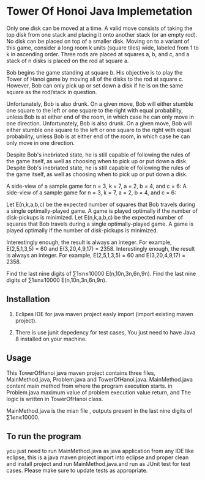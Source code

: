 # Tower Of Honoi Java Implemetation

Only one disk can be moved at a time. A valid move consists of taking the top disk from one stack and placing it onto another stack (or an empty rod). No disk can be placed on top of a smaller disk. Moving on to a variant of this game, consider a long room k units (square tiles) wide, labeled from 1 to k in ascending order. Three rods are placed at squares a, b, and c, and a stack of n disks is placed on the rod at square a.

Bob begins the game standing at square b. His objective is to play the Tower of Hanoi game by moving all of the disks to the rod at square c. However, Bob can only pick up or set down a disk if he is on the same square as the rod/stack in question.

Unfortunately, Bob is also drunk. On a given move, Bob will either stumble one square to the left or one square to the right with equal probability, unless Bob is at either end of the room, in which case he can only move in one direction. 
Unfortunately, Bob is also drunk. On a given move, Bob will either stumble one square to the left or one square to the right with equal probability, unless Bob is at either end of the room, in which case he can only move in one direction.

Despite Bob's inebriated state, he is still capable of following the rules of the game itself, as well as choosing when to pick up or put down a disk.
Despite Bob's inebriated state, he is still capable of following the rules of the game itself, as well as choosing when to pick up or put down a disk.

A side-view of a sample game for n = 3, k = 7, a = 2, b = 4, and c = 6:
A side-view of a sample game for n = 3, k = 7, a = 2, b = 4, and c = 6:

Let E(n,k,a,b,c) be the expected number of squares that Bob travels during a single optimally-played game. A game is played optimally if the number of disk-pickups is minimized.
Let E(n,k,a,b,c) be the expected number of squares that Bob travels during a single optimally-played game. A game is played optimally if the number of disk-pickups is minimized.

Interestingly enough, the result is always an integer. For example, E(2,5,1,3,5) = 60 and E(3,20,4,9,17) = 2358.
Interestingly enough, the result is always an integer. For example, E(2,5,1,3,5) = 60 and E(3,20,4,9,17) = 2358.

Find the last nine digits of ∑1≤n≤10000 E(n,10n,3n,6n,9n).
Find the last nine digits of ∑1≤n≤10000 E(n,10n,3n,6n,9n).

## Installation

1. Eclipes IDE for java maven project easly import (import existing maven project).

2. There is use junit depedency for test cases, You just need to have Java 8 installed on your machine.

## Usage

This TowerOfHanoi java maven project contains three files, MainMethod.java, Problem.java and TowerOfHanoi.java. MainMethod.java content main method from where the program execution starts. in Problem.java maximum value of problem execution value return, and The logic is written in TowerOfHanoi class.

MainMethod.java is the mian file , outputs present in the last nine digits of ∑1≤n≤10000.

## To run the program

you just need to run MainMethod.java as java application from any IDE like eclipse, this is a java maven project import into eclipse and proper clean and install project and run MainMethod.java.and run as JUnit test for test cases.
Please make sure to update tests as appropriate.

